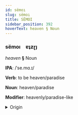 ```yaml
---
id: sëmoı
slug: sëmoı
title: SËMOI
sidebar_position: 392
hoverText: heaven § Noun
---
```


### sëmoı&emsp;<span kind="abugida">ɐʇƶɽȷ</span>

*heaven* **§** Noun

**IPA**: /ˈse.mɑ.ɪ/

**Verb**: to be heaven/paradise

**Noun**: heaven/paradise

**Modifier**: heavenly/paradise-like

<details>
    <summary>Origin</summary>
    Tigrinya ሰማይ sämay /semaɪ̯/<br/>
    <em>Afroasiatic Language Family</em>
</details>